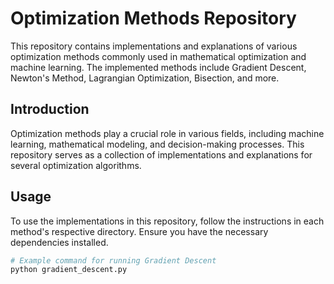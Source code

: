 # Optimization Methods Repository

This repository contains implementations and explanations of various optimization methods commonly used in mathematical optimization and machine learning. The implemented methods include Gradient Descent, Newton's Method, Lagrangian Optimization, Bisection, and more.

## Introduction

Optimization methods play a crucial role in various fields, including machine learning, mathematical modeling, and decision-making processes. This repository serves as a collection of implementations and explanations for several optimization algorithms.

## Usage

To use the implementations in this repository, follow the instructions in each method's respective directory. Ensure you have the necessary dependencies installed.

```bash
# Example command for running Gradient Descent
python gradient_descent.py
